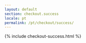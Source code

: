 ```yaml
---
layout: default
section: checkout.success
locale: pt
permalink: /pt/checkout/success/
---
```


{% include checkout-success.html %}
